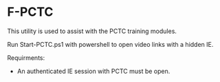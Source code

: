 # F-PCTC
This utility is used to assist with the PCTC training modules.

Run Start-PCTC.ps1 with powershell to open video links with a hidden IE.

Requirments:
- An authenticated IE session with PCTC must be open.
